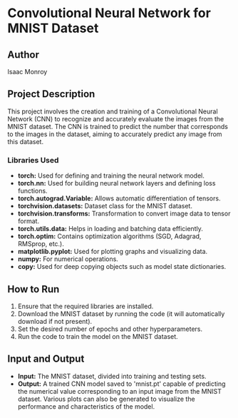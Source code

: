 # Convolutional Neural Network for MNIST Dataset

## Author
Isaac Monroy

## Project Description
This project involves the creation and training of a Convolutional Neural Network (CNN) to recognize and accurately evaluate the images from the MNIST dataset. The CNN is trained to predict the number that corresponds to the images in the dataset, aiming to accurately predict any image from this dataset.

### Libraries Used
- **torch:** Used for defining and training the neural network model.
- **torch.nn:** Used for building neural network layers and defining loss functions.
- **torch.autograd.Variable:** Allows automatic differentiation of tensors.
- **torchvision.datasets:** Dataset class for the MNIST dataset.
- **torchvision.transforms:** Transformation to convert image data to tensor format.
- **torch.utils.data:** Helps in loading and batching data efficiently.
- **torch.optim:** Contains optimization algorithms (SGD, Adagrad, RMSprop, etc.).
- **matplotlib.pyplot:** Used for plotting graphs and visualizing data.
- **numpy:** For numerical operations.
- **copy:** Used for deep copying objects such as model state dictionaries.

## How to Run
1. Ensure that the required libraries are installed.
2. Download the MNIST dataset by running the code (it will automatically download if not present).
3. Set the desired number of epochs and other hyperparameters.
4. Run the code to train the model on the MNIST dataset.

## Input and Output
- **Input:** The MNIST dataset, divided into training and testing sets.
- **Output:** A trained CNN model saved to 'mnist.pt' capable of predicting the numerical value corresponding to an input image from the MNIST dataset. Various plots can also be generated to visualize the performance and characteristics of the model.
